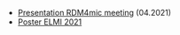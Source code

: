 * [Presentation RDM4mic meeting](RDM4mic.pdf) (04.2021)
* [Poster ELMI 2021](Rdm4mic_landscape_elmi2021.pdf)
